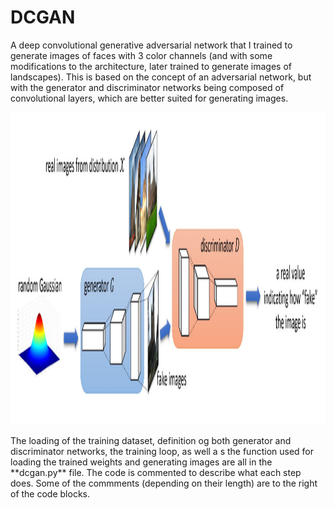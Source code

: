 # DCGAN
A deep convolutional generative adversarial network that I trained to generate images of faces with 3 color channels (and with some modifications to the architecture, later trained to generate images of landscapes).
This is based on the concept of an adversarial network, but with the generator and discriminator networks being composed of convolutional layers, which are better suited for generating images.
<p align="center">
  <img src="/DCGAN.jpg?raw=true" width="800" height="500"/>
</p>
The loading of the training dataset, definition og both generator and discriminator networks, the training loop, as well a s the function used for loading the trained weights and generating images are all in the **dcgan.py** file.
The code is commented to describe what each step does. Some of the commments (depending on their length) are to the right of the code blocks.

